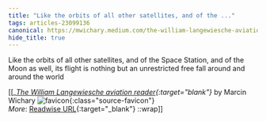 ```yaml
---
title: "Like the orbits of all other satellites, and of the ..."
tags: articles-23099136
canonical: https://mwichary.medium.com/the-william-langewiesche-aviation-reader-2bd5d06d0e04
hide_title: true
---
```


Like the orbits of all other satellites, and of the Space Station, and of the Moon as well, its flight is nothing but an unrestricted free fall around and around the world


[[<cite>_[The William Langewiesche aviation reader](https://mwichary.medium.com/the-william-langewiesche-aviation-reader-2bd5d06d0e04){:target="_blank"}_</cite> by Marcin Wichary ![favicon](https://s2.googleusercontent.com/s2/favicons?domain=mwichary.medium.com){:class="source-favicon"}<br>
_More_: [Readwise URL](https://readwise.io/open/453223017){:target="_blank"}
::wrap]]
